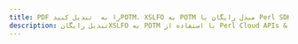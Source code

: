 ---title: PDF را به  تبدیل کنیدPOTM، XSLFO به POTM مبدل رایگان یا Perl SDKdescription: تبدیل رایگانXSLFO به POTM با استفاده از Perl Cloud APIs & SDK همچنین اسناد PDF را در Cloud ایجاد، ویرایش و رندر کنید.---